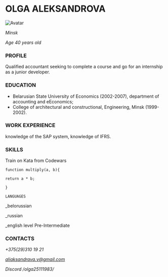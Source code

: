 # OLGA ALEKSANDROVA

![Avatar](https://myoctocat.com/assets/images/base-octocat.svg)

*Minsk*

*Age 40 years old*


### PROFILE

Qualified accountant seeking to complete a course and go for an internship as a junior developer.

### EDUCATION

+ Belarusian State University of Economics (2002-2007), department of accounting and eEconomics;
+ College of architectural and constructional,  Engineering, Minsk (1999-2002).

### WORK EXPERIENCE

knowledge of the SAP system, knowledge of IFRS.

### SKILLS

Train on Kata from Codewars

    function multiply(a, b){

    return a * b;

    }
    
    LANGUAGES

_belorussian

_russian

_english level Pre-Intermediate 

### CONTACTS

*+375(29)310 19 21*

*aliaksandrava.v@gmail.com*

*Discord /olga25111983/*
